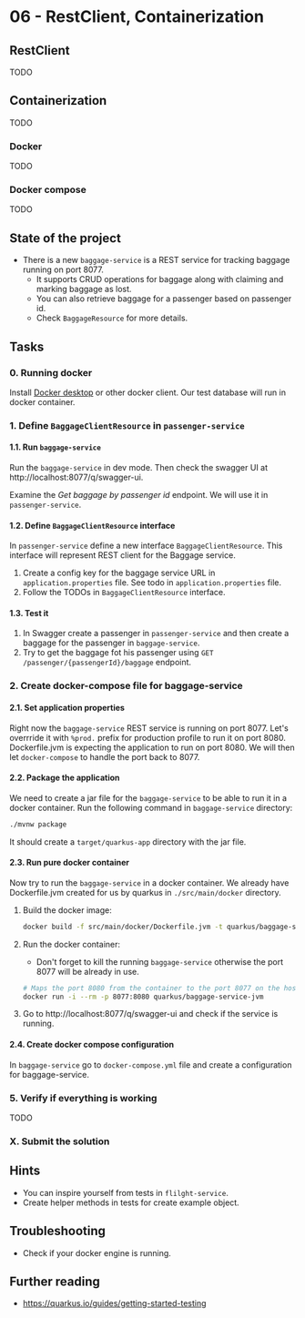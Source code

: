 # 06 - RestClient, Containerization

## RestClient

TODO

## Containerization

TODO

### Docker

TODO

### Docker compose

TODO

## State of the project

- There is a new `baggage-service` is a REST service for tracking baggage running on port 8077.
  - It supports CRUD operations for baggage along with claiming and marking baggage as lost.
  - You can also retrieve baggage for a passenger based on passenger id.
  - Check `BaggageResource` for more details.

## Tasks

### 0. Running docker

Install [Docker desktop](https://docs.docker.com/desktop/) or other docker client. Our test database will run in docker
container.

### 1. Define `BaggageClientResource` in `passenger-service`

#### 1.1. Run `baggage-service` 

Run the `baggage-service` in dev mode. Then check the swagger UI at http://localhost:8077/q/swagger-ui.

Examine the *Get baggage by passenger id* endpoint. We will use it in `passenger-service`.

#### 1.2. Define `BaggageClientResource` interface

In `passenger-service` define a new interface `BaggageClientResource`. This interface will represent REST client for the Baggage service.

1. Create a config key for the baggage service URL in `application.properties` file. See todo in `application.properties` file.
2. Follow the TODOs in `BaggageClientResource` interface. 

#### 1.3. Test it

1. In Swagger create a passenger in `passenger-service` and then create a baggage for the passenger in `baggage-service`.
2. Try to get the baggage fot his passenger using `GET /passenger/{passengerId}/baggage` endpoint.

### 2. Create docker-compose file for baggage-service

#### 2.1. Set application properties

Right now the `baggage-service` REST service is running on port 8077. Let's overrride it with `%prod.` prefix for
production profile to run it on port 8080. Dockerfile.jvm is expecting the application to run on port 8080. We will then
let `docker-compose` to handle the port back to 8077.

#### 2.2. Package the application

We need to create a jar file for the `baggage-service` to be able to run it in a docker container. Run the following
command in `baggage-service` directory:

```bash
./mvnw package
```

It should create a `target/quarkus-app` directory with the jar file.

#### 2.3. Run pure docker container

Now try to run the `baggage-service` in a docker container. We already have Dockerfile.jvm created for us by quarkus
in `./src/main/docker` directory.

1. Build the docker image:

   ```bash
   docker build -f src/main/docker/Dockerfile.jvm -t quarkus/baggage-service-jvm .
   ```

2. Run the docker container:
    - Don't forget to kill the running `baggage-service` otherwise the port 8077 will be already in use.

   ```bash
   # Maps the port 8080 from the container to the port 8077 on the host
   docker run -i --rm -p 8077:8080 quarkus/baggage-service-jvm
   ```

3. Go to http://localhost:8077/q/swagger-ui and check if the service is running.

#### 2.4. Create docker compose configuration

In `baggage-service` go to `docker-compose.yml` file and create a configuration for baggage-service.

### 5. Verify if everything is working

TODO

### X. Submit the solution

[//]: # (TODO after setting up github classroom)

## Hints

- You can inspire yourself from tests in `flilght-service`.
- Create helper methods in tests for create example object.

## Troubleshooting

- Check if your docker engine is running.

## Further reading

- https://quarkus.io/guides/getting-started-testing